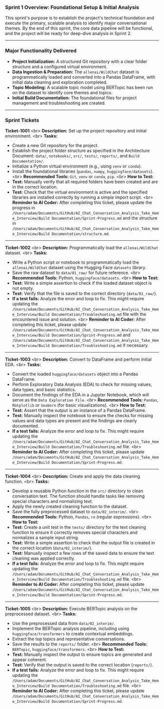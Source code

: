 ### **Sprint 1 Overview: Foundational Setup & Initial Analysis**

This sprint's purpose is to establish the project's technical foundation and execute the primary, scalable analysis to identify major conversational themes. By the end of this sprint, the core data pipeline will be functional, and the project will be ready for deep-dive analysis in Sprint 2.

-----

### **Major Functionality Delivered**

  * **Project Initialization:** A structured Git repository with a clear folder structure and a configured virtual environment.
  * **Data Ingestion & Preparation:** The `allenai/WildChat` dataset is programmatically loaded and converted into a Pandas DataFrame, with initial data cleaning and exploration completed.
  * **Topic Modeling:** A scalable topic model using BERTopic has been run on the dataset to identify core themes and topics.
  * **Initial Build Documentation:** The foundational files for project management and troubleshooting are created.

-----

### **Sprint Tickets**

**Ticket-1001**
\<br\> **Description:** Set up the project repository and initial environment.
\<br\> **Tasks:**

  * Create a new Git repository for the project.
  * Establish the project folder structure as specified in the Architecture Document: `data/`, `notebooks/`, `src/`, `tests/`, `reports/`, and `Build Documentation/`.
  * Initialize a Python virtual environment (e.g., using `venv` or `conda`).
  * Install the foundational libraries (`pandas`, `numpy`, `huggingface/datasets`).
    \<br\> **Recommended Tools:** `Git`, `venv` or `conda`, `pip`.
    \<br\> **How to Test:**
  * **Test:** Manually verify that all required folders have been created and are in the correct location.
  * **Test:** Check that the virtual environment is active and the specified libraries are installed correctly by running a simple import script.
    \<br\> **Reminder to AI Coder:** After completing this ticket, please update the progress in `/Users/adam/Documents/GitHub/AI_Chat_Conversation_Analysis_Take_Home_Interview/Build Documentation/Sprint-Progress.md` and the structure in `/Users/adam/Documents/GitHub/AI_Chat_Conversation_Analysis_Take_Home_Interview/Build Documentation/structure.md`.

-----

**Ticket-1002**
\<br\> **Description:** Programmatically load the `allenai/WildChat` dataset.
\<br\> **Tasks:**

  * Write a Python script or notebook to programmatically load the `allenai/WildChat` dataset using the Hugging Face `datasets` library.
  * Save the raw dataset to `data/01_raw/` for future reference.
    \<br\> **Recommended Tools:** Python, `huggingface/datasets`.
    \<br\> **How to Test:**
  * **Test:** Write a simple assertion to check if the loaded dataset object is not empty.
  * **Test:** Verify that the file is saved to the correct directory (`data/01_raw/`).
  * **If a test fails:** Analyze the error and loop to fix. This might require updating the `/Users/adam/Documents/GitHub/AI_Chat_Conversation_Analysis_Take_Home_Interview/Build Documentation/Troubleshooting.md` file with the encountered issue and solution.
    \<br\> **Reminder to AI Coder:** After completing this ticket, please update `/Users/adam/Documents/GitHub/AI_Chat_Conversation_Analysis_Take_Home_Interview/Build Documentation/Sprint-Progress.md` and `/Users/adam/Documents/GitHub/AI_Chat_Conversation_Analysis_Take_Home_Interview/Build Documentation/Troubleshooting.md` if necessary.

-----

**Ticket-1003**
\<br\> **Description:** Convert to DataFrame and perform initial EDA.
\<br\> **Tasks:**

  * Convert the loaded `huggingface/datasets` object into a Pandas DataFrame.
  * Perform Exploratory Data Analysis (EDA) to check for missing values, data types, and basic statistics.
  * Document the findings of the EDA in a Jupyter Notebook, which will serve as the `Data Exploration File`.
    \<br\> **Recommended Tools:** `Pandas`, `Matplotlib` or `Seaborn` (for basic visualizations).
    \<br\> **How to Test:**
  * **Test:** Assert that the output is an instance of a Pandas DataFrame.
  * **Test:** Manually inspect the notebook to ensure the checks for missing values and data types are present and the findings are clearly documented.
  * **If a test fails:** Analyze the error and loop to fix. This might require updating the `/Users/adam/Documents/GitHub/AI_Chat_Conversation_Analysis_Take_Home_Interview/Build Documentation/Troubleshooting.md` file.
    \<br\> **Reminder to AI Coder:** After completing this ticket, please update `/Users/adam/Documents/GitHub/AI_Chat_Conversation_Analysis_Take_Home_Interview/Build Documentation/Sprint-Progress.md`.

-----

**Ticket-1004**
\<br\> **Description:** Create and apply the data cleaning function.
\<br\> **Tasks:**

  * Develop a reusable Python function in the `src/` directory to clean conversation text. The function should handle tasks like removing special characters and normalizing text.
  * Apply the newly created cleaning function to the dataset.
  * Save the fully preprocessed dataset to `data/02_interim/`.
    \<br\> **Recommended Tools:** Python, `Pandas`, `re` (regular expressions).
    \<br\> **How to Test:**
  * **Test:** Create a unit test in the `tests/` directory for the text cleaning function to ensure it correctly removes special characters and normalizes a sample input string.
  * **Test:** Write a simple assertion to check that the output file is created in the correct location (`data/02_interim/`).
  * **Test:** Manually inspect a few rows of the saved data to ensure the text cleaning was applied correctly.
  * **If a test fails:** Analyze the error and loop to fix. This might require updating the `/Users/adam/Documents/GitHub/AI_Chat_Conversation_Analysis_Take_Home_Interview/Build Documentation/Troubleshooting.md` file.
    \<br\> **Reminder to AI Coder:** After completing this ticket, please update `/Users/adam/Documents/GitHub/AI_Chat_Conversation_Analysis_Take_Home_Interview/Build Documentation/Sprint-Progress.md`.

-----

**Ticket-1005**
\<br\> **Description:** Execute BERTopic analysis on the preprocessed dataset.
\<br\> **Tasks:**

  * Use the preprocessed data from `data/02_interim/`.
  * Implement the BERTopic analysis pipeline, including using `huggingface/transformers` to create contextual embeddings.
  * Extract the top topics and representative conversations.
  * Save the results to the `reports/` folder.
    \<br\> **Recommended Tools:** `BERTopic`, `huggingface/transformers`.
    \<br\> **How to Test:**
  * **Test:** Manually inspect the output to ensure topics are generated and appear coherent.
  * **Test:** Verify that the output is saved to the correct location (`reports/`).
  * **If a test fails:** Analyze the error and loop to fix. This might require updating the `/Users/adam/Documents/GitHub/AI_Chat_Conversation_Analysis_Take_Home_Interview/Build Documentation/Troubleshooting.md` file.
    \<br\> **Reminder to AI Coder:** After completing this ticket, please update `/Users/adam/Documents/GitHub/AI_Chat_Conversation_Analysis_Take_Home_Interview/Build Documentation/Sprint-Progress.md`.